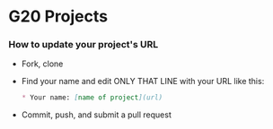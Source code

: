 # G20 Projects

### How to update your project's URL

* Fork, clone
* Find your name and edit ONLY THAT LINE with your URL like this:

  ```md
  * Your name: [name of project](url)
  ```

* Commit, push, and submit a pull request
